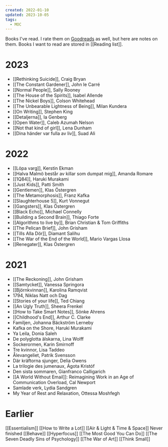 ```yaml
---
created: 2022-01-10
updated: 2023-10-05
tags:
  - MOC
---
```

Books I've read. I rate them on [Goodreads](https://www.goodreads.com/review/list/47818857?shelf=read) as well, but here are notes on them. Books I want to read are stored in [[Reading list]].

# 2023
- [[Rethinking Suicide]], Craig Bryan
- [[The Constant Gardener]], John le Carré
- [[Normal People]], Sally Rooney
- [[The House of the Spirits]], Isabel Allende
- [[The Nickel Boys]], Colson Whitehead
- [[The Unbearable Lightness of Being]], Milan Kundera
- [[On Writing]], Stephen King
- [[Detaljerna]], Ia Genberg
- [[Open Water]], Caleb Azumah Nelson
- [[Not that kind of girl]], Lena Dunham
- [[Dina händer var fulla av liv]], Suad Ali

# 2022
- [[Löpa varg]], Kerstin Ekman
- [[Halva Malmö består av killar som dumpat mig]], Amanda Romare
- [[1Q84]], Haruki Murakami
- [[Just Kids]], Patti Smith
- [[Gentlemen]], Klas Östergren
- [[The Metamorphosis]], Franz Kafka
- [[Slaughterhouse 5]], Kurt Vonnegut
- [[Gangsters]], Klas Östergren
- [[Black Echo]], Michael Connelly
- [[Building a Second Brain]], Thiago Forte
- [[Algorithms to live by]], Brian Christian & Tom Griffiths
- [[The Pelican Brief]], John Grisham
- [[Tills Alla Dör]], Diamant Salihu
- [[The War of the End of the World]], Mario Vargas Llosa
- [[Renegater]], Klas Östergren

# 2021

- [[The Reckoning]], John Grisham
- [[Samtycket]], Vanessa Springora
- [[Björnkvinnan]], Karolina Ramqvist
- 1794, Niklas Natt och Dag
- [[Stories of your life]], Ted Chiang
- [[An Ugly Truth]], Sheera Frenkel
- [[How to Take Smart Notes]], Sönke Ahrens
- [[Childhood's End]], Arthur C. Clarke
- Familjen, Johanna Bäckström Lerneby
- Kafka on the Shore, Haruki Murakami
- Ya Leila, Donia Saleh
- De polyglotta älskarna, Lina Wolff
- Sockerormen, Karin Smirnoff
- Tre kvinnor, Lisa Taddeo
- Ålevangeliet, Patrik Svensson
- Där kräftorna sjunger, Delia Owens
- La trilogie des jumenaux, Ágota Kristóf
- Den sista sommaren, Gianfranco Calligarich
- [[A World Without Email]]: Reimagining Work in an Age of Communication Overload, Cal Newport
- Samlade verk, Lydia Sandgren
- My Year of Rest and Relaxation, Ottessa Moshfegh

# Earlier

[[Essentialism]]
[[How to Write a Lot]]
[[Air & Light & Time & Space]]
Never finished [[Behave]]
[[Hyperfocus]]
[[The Most Good You Can Do]]
[[The Seven Deadly Sins of Psychology]]
[[The War of Art]]
[[Think Small]]

